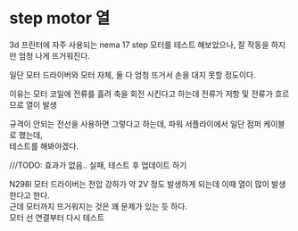 # step motor 열
3d 프린터에 자주 사용되는 nema 17 step 모터를 테스트 해보았으나, 잘 작동을 하지만 엄청 나게 뜨거워진다.

일단 모터 드라이버와 모터 자체, 둘 다 엄청 뜨거서 손을 대지 못할 정도이다.

이유는 모터 코일에 전류를 흘려 축을 회전 시킨다고 하는데 전류가 저항 및 전류가 흐르므로 열이 발생

규격이 안되는 전선을 사용하면 그렇다고 하는데, 파워 서플라이에서 일단 점퍼 케이블로 했는데,   
테스트를 해봐야겠다.

///TODO: 효과가 없음.. 실패, 테스트 후 업데이트 하기

N298l 모터 드라이버는 전압 강하가 약 2V 정도 발생하게 되는데 이때 열이 많이 발생한다고 한다.   
근데 모터까지 뜨거워지는 것은 꽤 문제가 있는 듯 하다.   
모터 선 연결부터 다시 테스트


